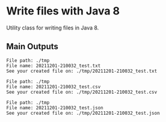 # Write files with Java 8
Utility class for writing files in Java 8.

## Main Outputs
```
File path: ./tmp
File name: 20211201-210032_test.txt
See your created file on: ./tmp/20211201-210032_test.txt

File path: ./tmp
File name: 20211201-210032_test.csv
See your created file on: ./tmp/20211201-210032_test.csv

File path: ./tmp
File name: 20211201-210032_test.json
See your created file on: ./tmp/20211201-210032_test.json

```
